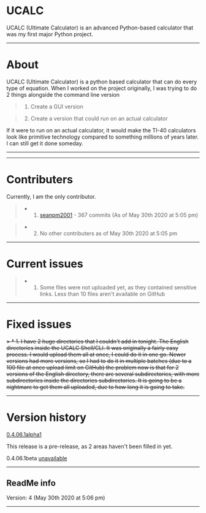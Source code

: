 # UCALC
UCALC (Ultimate Calculator) is an advanced Python-based calculator that was my first major Python project.

---

# About

UCALC (Ultimate Calculator) is a python based calculator that can do every type of equation. When I worked on the project originally, I was trying to do 2 things alongside the command line version

> 1. Create a GUI version

> 2. Create a version that could run on an actual calculator

If it were to run on an actual calculator, it would make the TI-40 calculators look like primitive technology compared to something millions of years later. I can still get it done someday.

---



---

# Contributers

Currently, I am the only contributor.

> * 1. [seanpm2001](https://github.com/seanpm2001/) - 367 commits (As of May 30th 2020 at 5:05 pm)

> * 2. No other contributers as of May 30th 2020 at 5:05 pm

---

# Current issues

> * 1. Some files were not uploaded yet, as they contained sensitive links. Less than 10 files aren't available on GitHub

---

# Fixed issues

~~> * 1. I have 2 huge directories that I couldn't add in tonight. The English directories inside the UCALC Shell/CLI. It was originally a fairly easy process. I would upload them all at once, I could do it in one go. Newer versions had more versions, so I had to do it in multiple batches (due to a 100 file at once upload limit on GitHub) the problem now is that for 2 versions of the English directory, there are several subdirectories, with more subdirectories inside the directories subdirectories. It is going to be a nightmare to get them all uploaded, due to how long it is going to take.~~

---

# Version history

[0.4.06.1alpha1](https://github.com/seanpm2001/UCALC/tree/V0.4.06.1Alpha1)

This release is a pre-release, as 2 areas haven't been filled in yet.

0.4.06.1beta
[unavailable](https://www.example.com)

---

ReadMe info
-----------

Version: 4 (May 30th 2020 at 5:06 pm)

---

